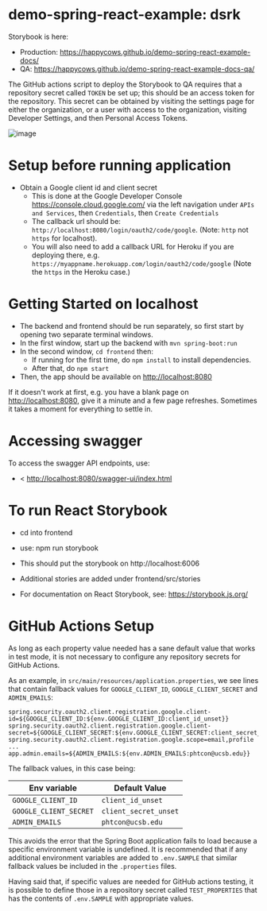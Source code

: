 # demo-spring-react-example: dsrk


Storybook is here:
* Production: <https://happycows.github.io/demo-spring-react-example-docs/>
* QA:  <https://happycows.github.io/demo-spring-react-example-docs-qa/>

The GitHub actions script to deploy the Storybook to QA requires that a repository secret called `TOKEN` be set up; this should be an access token for the repository.   This secret can be obtained by visiting the settings page for either the organization, or a user with access to the organization, visiting Developer Settings, and then Personal Access Tokens. 

![image](https://user-images.githubusercontent.com/1119017/147836507-0190801c-ce94-4e5a-9abe-6a1d2d0455af.png)


# Setup before running application

* Obtain a Google client id and client secret
  - This is done at the Google Developer Console <https://console.cloud.google.com/> via the left navigation under `APIs and Services`, then `Credentials`, then `Create Credentials`
  - The callback url should be: `http://localhost:8080/login/oauth2/code/google`.  (Note: `http` not `https` for localhost).
  - You will also need to add a callback URL for Heroku if you are deploying there, e.g. `https://myappname.herokuapp.com/login/oauth2/code/google` (Note the `https` in the Heroku case.)


# Getting Started on localhost

* The backend and frontend should be run separately, so first start by opening two separate terminal windows.
* In the first window, start up the backend with `mvn spring-boot:run`
* In the second window, `cd frontend` then:
  - If running for the first time, do `npm install` to install dependencies.
  - After that, do `npm start`
* Then, the app should be available on <http://localhost:8080>

If it doesn't work at first, e.g. you have a blank page on  <http://localhost:8080>, give it a minute and a few page refreshes.  Sometimes it takes a moment for everything to settle in.

# Accessing swagger

To access the swagger API endpoints, use:

* < <http://localhost:8080/swagger-ui/index.html>

# To run React Storybook

* cd into frontend
* use: npm run storybook
* This should put the storybook on http://localhost:6006
* Additional stories are added under frontend/src/stories

* For documentation on React Storybook, see: https://storybook.js.org/


# GitHub Actions Setup

As long as each property value needed has a sane default value that works
in test mode, it is not necessary to configure any repository secrets for
GitHub Actions.

As an example, in `src/main/resources/application.properties`, we see lines that contain fallback values for `GOOGLE_CLIENT_ID`, `GOOGLE_CLIENT_SECRET` and `ADMIN_EMAILS`:

```
spring.security.oauth2.client.registration.google.client-id=${GOOGLE_CLIENT_ID:${env.GOOGLE_CLIENT_ID:client_id_unset}}
spring.security.oauth2.client.registration.google.client-secret=${GOOGLE_CLIENT_SECRET:${env.GOOGLE_CLIENT_SECRET:client_secret_unset}}
spring.security.oauth2.client.registration.google.scope=email,profile
...
app.admin.emails=${ADMIN_EMAILS:${env.ADMIN_EMAILS:phtcon@ucsb.edu}}
```

The fallback values, in this case being:

| Env variable | Default Value |
|--------------|---------------|
| `GOOGLE_CLIENT_ID` | `client_id_unset` |
| `GOOGLE_CLIENT_SECRET` | `client_secret_unset` |
| `ADMIN_EMAILS` | `phtcon@ucsb.edu` |

This avoids the error that the Spring Boot application fails to load because a specific environment variable is undefined.   It is recommended that if any additional environment variables are added to `.env.SAMPLE` that similar fallback values be included in the `.properties` files.

Having said that, if specific values are needed for GitHub actions testing, it is possible to define those in a repository secret called  `TEST_PROPERTIES` that has the contents of `.env.SAMPLE` with appropriate values.